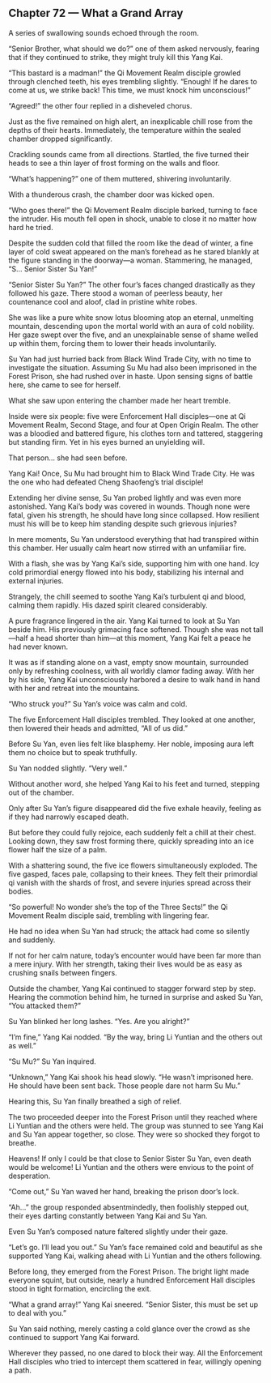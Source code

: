 ## Chapter 72 — What a Grand Array

A series of swallowing sounds echoed through the room.

“Senior Brother, what should we do?” one of them asked nervously, fearing that if they continued to strike, they might truly kill this Yang Kai.

“This bastard is a madman!” the Qi Movement Realm disciple growled through clenched teeth, his eyes trembling slightly. “Enough! If he dares to come at us, we strike back! This time, we must knock him unconscious!”

“Agreed!” the other four replied in a disheveled chorus.

Just as the five remained on high alert, an inexplicable chill rose from the depths of their hearts. Immediately, the temperature within the sealed chamber dropped significantly.

Crackling sounds came from all directions. Startled, the five turned their heads to see a thin layer of frost forming on the walls and floor.

“What’s happening?” one of them muttered, shivering involuntarily.

With a thunderous crash, the chamber door was kicked open.

“Who goes there!” the Qi Movement Realm disciple barked, turning to face the intruder. His mouth fell open in shock, unable to close it no matter how hard he tried.

Despite the sudden cold that filled the room like the dead of winter, a fine layer of cold sweat appeared on the man’s forehead as he stared blankly at the figure standing in the doorway—a woman. Stammering, he managed, “S... Senior Sister Su Yan!”

“Senior Sister Su Yan?” The other four’s faces changed drastically as they followed his gaze. There stood a woman of peerless beauty, her countenance cool and aloof, clad in pristine white robes.

She was like a pure white snow lotus blooming atop an eternal, unmelting mountain, descending upon the mortal world with an aura of cold nobility. Her gaze swept over the five, and an unexplainable sense of shame welled up within them, forcing them to lower their heads involuntarily.

Su Yan had just hurried back from Black Wind Trade City, with no time to investigate the situation. Assuming Su Mu had also been imprisoned in the Forest Prison, she had rushed over in haste. Upon sensing signs of battle here, she came to see for herself.

What she saw upon entering the chamber made her heart tremble.

Inside were six people: five were Enforcement Hall disciples—one at Qi Movement Realm, Second Stage, and four at Open Origin Realm. The other was a bloodied and battered figure, his clothes torn and tattered, staggering but standing firm. Yet in his eyes burned an unyielding will.

That person... she had seen before.

Yang Kai! Once, Su Mu had brought him to Black Wind Trade City. He was the one who had defeated Cheng Shaofeng’s trial disciple!

Extending her divine sense, Su Yan probed lightly and was even more astonished. Yang Kai’s body was covered in wounds. Though none were fatal, given his strength, he should have long since collapsed. How resilient must his will be to keep him standing despite such grievous injuries?

In mere moments, Su Yan understood everything that had transpired within this chamber. Her usually calm heart now stirred with an unfamiliar fire.

With a flash, she was by Yang Kai’s side, supporting him with one hand. Icy cold primordial energy flowed into his body, stabilizing his internal and external injuries.

Strangely, the chill seemed to soothe Yang Kai’s turbulent qi and blood, calming them rapidly. His dazed spirit cleared considerably.

A pure fragrance lingered in the air. Yang Kai turned to look at Su Yan beside him. His previously grimacing face softened. Though she was not tall—half a head shorter than him—at this moment, Yang Kai felt a peace he had never known.

It was as if standing alone on a vast, empty snow mountain, surrounded only by refreshing coolness, with all worldly clamor fading away. With her by his side, Yang Kai unconsciously harbored a desire to walk hand in hand with her and retreat into the mountains.

“Who struck you?” Su Yan’s voice was calm and cold.

The five Enforcement Hall disciples trembled. They looked at one another, then lowered their heads and admitted, “All of us did.”

Before Su Yan, even lies felt like blasphemy. Her noble, imposing aura left them no choice but to speak truthfully.

Su Yan nodded slightly. “Very well.”

Without another word, she helped Yang Kai to his feet and turned, stepping out of the chamber.

Only after Su Yan’s figure disappeared did the five exhale heavily, feeling as if they had narrowly escaped death.

But before they could fully rejoice, each suddenly felt a chill at their chest. Looking down, they saw frost forming there, quickly spreading into an ice flower half the size of a palm.

With a shattering sound, the five ice flowers simultaneously exploded. The five gasped, faces pale, collapsing to their knees. They felt their primordial qi vanish with the shards of frost, and severe injuries spread across their bodies.

“So powerful! No wonder she’s the top of the Three Sects!” the Qi Movement Realm disciple said, trembling with lingering fear.

He had no idea when Su Yan had struck; the attack had come so silently and suddenly.

If not for her calm nature, today’s encounter would have been far more than a mere injury. With her strength, taking their lives would be as easy as crushing snails between fingers.

Outside the chamber, Yang Kai continued to stagger forward step by step. Hearing the commotion behind him, he turned in surprise and asked Su Yan, “You attacked them?”

Su Yan blinked her long lashes. “Yes. Are you alright?”

“I’m fine,” Yang Kai nodded. “By the way, bring Li Yuntian and the others out as well.”

“Su Mu?” Su Yan inquired.

“Unknown,” Yang Kai shook his head slowly. “He wasn’t imprisoned here. He should have been sent back. Those people dare not harm Su Mu.”

Hearing this, Su Yan finally breathed a sigh of relief.

The two proceeded deeper into the Forest Prison until they reached where Li Yuntian and the others were held. The group was stunned to see Yang Kai and Su Yan appear together, so close. They were so shocked they forgot to breathe.

Heavens! If only I could be that close to Senior Sister Su Yan, even death would be welcome! Li Yuntian and the others were envious to the point of desperation.

“Come out,” Su Yan waved her hand, breaking the prison door’s lock.

“Ah…” the group responded absentmindedly, then foolishly stepped out, their eyes darting constantly between Yang Kai and Su Yan.

Even Su Yan’s composed nature faltered slightly under their gaze.

“Let’s go. I’ll lead you out.” Su Yan’s face remained cold and beautiful as she supported Yang Kai, walking ahead with Li Yuntian and the others following.

Before long, they emerged from the Forest Prison. The bright light made everyone squint, but outside, nearly a hundred Enforcement Hall disciples stood in tight formation, encircling the exit.

“What a grand array!” Yang Kai sneered. “Senior Sister, this must be set up to deal with you.”

Su Yan said nothing, merely casting a cold glance over the crowd as she continued to support Yang Kai forward.

Wherever they passed, no one dared to block their way. All the Enforcement Hall disciples who tried to intercept them scattered in fear, willingly opening a path.